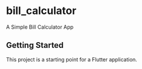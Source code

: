 # bill_calculator

A Simple Bill Calculator App

## Getting Started

This project is a starting point for a Flutter application.
